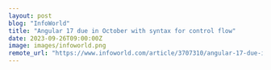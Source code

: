 ```yaml
---
layout: post
blog: "InfoWorld"
title: "Angular 17 due in October with syntax for control flow"
date: 2023-09-26T09:00:00Z
image: images/infoworld.png
remote_url: "https://www.infoworld.com/article/3707310/angular-17-due-in-october-with-syntax-for-control-flow.html#tk.rss_applicationdevelopment"
---
```


